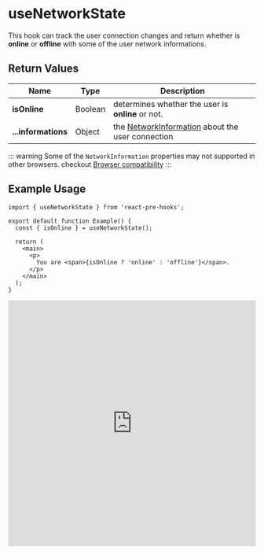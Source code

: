 # useNetworkState

This hook can track the user connection changes and return whether is **online** or **offline** with some of the user network informations.

## Return Values

| Name                | Type    | Description                                                                                                             |
| ------------------- | ------- | ----------------------------------------------------------------------------------------------------------------------- |
| **isOnline**        | Boolean | determines whether the user is **online** or not.                                                                       |
| **...informations** | Object  | the [NetworkInformation](https://developer.mozilla.org/en-US/docs/Web/API/NetworkInformation) about the user connection |

::: warning
Some of the `NetworkInformation` properties may not supported in other browsers. checkout [Browser compatibility](https://developer.mozilla.org/en-US/docs/Web/API/NetworkInformation#browser_compatibility)
:::

## Example Usage

```tsx
import { useNetworkState } from 'react-pre-hooks';

export default function Example() {
  const { isOnline } = useNetworkState();

  return (
    <main>
      <p>
        You are <span>{isOnline ? 'online' : 'offline'}</span>.
      </p>
    </main>
  );
}
```

<iframe src="https://codesandbox.io/embed/usenetworkstate-ly72rq?fontsize=14&hidenavigation=1&module=%2Fsrc%2FComponent.tsx&theme=dark" style="width:100%; height:500px; border:0; overflow:hidden;" title="useNetworkState" allow="accelerometer; ambient-light-sensor; camera; encrypted-media; geolocation; gyroscope; hid; microphone; midi; payment; usb; vr; xr-spatial-tracking" sandbox="allow-forms allow-modals allow-popups allow-presentation allow-same-origin allow-scripts"></iframe>
